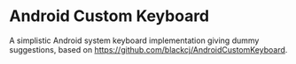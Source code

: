 # Android Custom Keyboard

A simplistic Android system keyboard implementation giving dummy suggestions,
based on https://github.com/blackcj/AndroidCustomKeyboard.